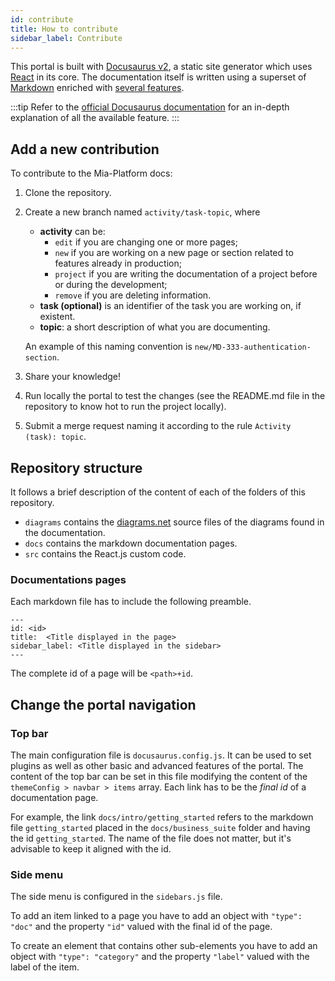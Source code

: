 ```yaml
---
id: contribute
title: How to contribute
sidebar_label: Contribute
---
```


This portal is built with [Docusaurus v2](https://docusaurus.io/), a static site generator which uses
[React](https://reactjs.org/) in its core. The documentation itself is written using a superset of
[Markdown](https://www.markdownguide.org/) enriched with 
[several features](https://docusaurus.io/docs/markdown-features).

:::tip
Refer to the [official Docusaurus documentation](https://v2.docusaurus.io/docs/) for an in-depth explanation of all the
available feature.
:::

## Add a new contribution

To contribute to the Mia-Platform docs:

1. Clone the repository.

2. Create a new branch named `activity/task-topic`, where
    - **activity** can be:
      - `edit` if you are changing one or more pages;  
      - `new` if you are working on a new page or section related to features already in production;  
      - `project` if you are writing the documentation of a project before or during the development;  
      - `remove` if you are deleting information.
    - **task (optional)** is an identifier of the task you are working on, if existent.
    - **topic**: a short description of what you are documenting.

    An example of this naming convention is `new/MD-333-authentication-section`.

3. Share your knowledge!

4. Run locally the portal to test the changes (see the README.md file in the repository to know hot to run the project
   locally).

5. Submit a merge request naming it according to the rule `Activity (task): topic`.

## Repository structure

It follows a brief description of the content of each of the folders of this repository.

- `diagrams` contains the [diagrams.net](https://app.diagrams.net/) source files of the diagrams found in the 
  documentation.
- `docs` contains the markdown documentation pages.
- `src` contains the React.js custom code.

### Documentations pages

Each markdown file has to include the following preamble.

```
---
id: <id>
title:  <Title displayed in the page>
sidebar_label: <Title displayed in the sidebar>
---
```

The complete id of a page will be `<path>+id`.

## Change the portal navigation

### Top bar

The main configuration file is `docusaurus.config.js`. It can be used to set plugins as well as other basic and advanced 
features of the portal. The content of the top bar can be set in this file modifying the content of the 
`themeConfig > navbar > items` array. Each link has to be the *final id* of a documentation page.

For example, the link `docs/intro/getting_started` refers to the markdown file `getting_started` placed in 
the `docs/business_suite` folder and having the id `getting_started`. The name of the file does not matter, but it's
advisable to keep it aligned with the id.

### Side menu

The side menu is configured in the `sidebars.js` file.

To add an item linked to a page you have to add an object with `"type": "doc"` and the property `"id"` valued with the 
final id of the page.

To create an element that contains other sub-elements you have to add an object with `"type": "category"` and the 
property `"label"` valued with the label of the item.
